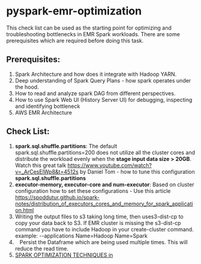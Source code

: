 # pyspark-emr-optimization

This check list can be used as the starting point for optimizing and troubleshooting bottlenecks in EMR Spark workloads. There are some prerequisites which are required before doing this task. 

## Prerequisites: 

1. Spark Architecture and how does it integrate with Hadoop YARN. 
2. Deep understanding of Spark Query Plans - how spark operates under the hood.
3. How to read and analyze spark DAG from different perspectives. 
4. How to use Spark Web UI (History Server UI) for debugging, inspecting and identifying bottleneck
5. AWS EMR Architecture
   
## Check List:

1. **spark.sql.shuffle.partitions**: The default spark.sql.shuffle.partitions=200 does not utilize all the cluster cores and distribute the workload evenly when the **stage input data size > 20GB**. Watch this great talk https://www.youtube.com/watch?v=_ArCesElWp8&t=4512s  by Daniel Tom - how to tune this configuration **spark.sql.shuffle.partitions**
2. **executor-memory, executor-core and num-executor**: Based on cluster configuration how to set these configurations - Use this article https://spoddutur.github.io/spark-notes/distribution_of_executors_cores_and_memory_for_spark_application.html
3. Writing the output files to s3 taking long time, then uses3-dist-cp to copy your data back to S3. If EMR cluster is missing the s3-dist-cp command you have to include Hadoop in your create-cluster command. example: --applications Name=Hadoop Name=Spark
4.    Persist the Dataframe which are being used multiple times. This will reduce the read time.
5. [SPARK OPTIMIZATION TECHNIQUES in](docs/databricks_spark_ui.pdf)

